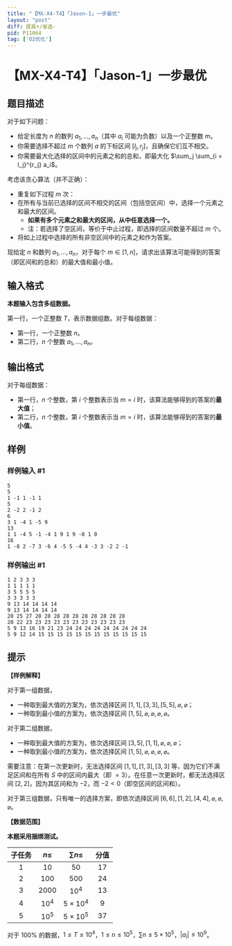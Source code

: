 ```yaml
---
title: "【MX-X4-T4】「Jason-1」一步最优"
layout: "post"
diff: 提高+/省选-
pid: P11064
tag: ['O2优化']
---
```

# 【MX-X4-T4】「Jason-1」一步最优
## 题目描述

对于如下问题：

- 给定长度为 $n$ 的数列 $a_1, \ldots, a_n$（其中 $a_i$ 可能为负数）以及一个正整数 $m$。
- 你需要选择不超过 $m$ 个数列 $a$ 的下标区间 $[l_j, r_j]$，且确保它们互不相交。
- 你需要最大化选择的区间中的元素之和的总和，即最大化 $\sum_j \sum_{i = l_j}^{r_j} a_i$。

考虑该贪心算法（并不正确）：

- 重复如下过程 $m$ 次：
- 在所有与当前已选择的区间不相交的区间（包括空区间）中，选择一个元素之和最大的区间。
  - **如果有多个元素之和最大的区间，从中任意选择一个。**
  - 注：若选择了空区间，等价于中止过程，即选择的区间数量不超过 $m$ 个。
- 将如上过程中选择的所有非空区间中的元素之和作为答案。

现给定 $n$ 和数列 $a_1, \ldots, a_n$，对于每个 $m \in [1, n]$，请求出该算法可能得到的答案（即区间和的总和）的最大值和最小值。
## 输入格式

**本题输入包含多组数据。**

第一行，一个正整数 $T$，表示数据组数。对于每组数据：

- 第一行，一个正整数 $n$。
- 第二行，$n$ 个整数 $a_1, \ldots, a_n$。
## 输出格式

对于每组数据：

- 第一行，$n$ 个整数，第 $i$ 个整数表示当 $m = i$ 时，该算法能够得到的答案的**最大值**；
- 第二行，$n$ 个整数，第 $i$ 个整数表示当 $m = i$ 时，该算法能够得到的答案的**最小值**。

## 样例

### 样例输入 #1
```
5
5
1 -1 1 -1 1
5
2 -2 2 -1 2
6
3 1 -4 1 -5 9 
13
1 1 -4 5 -1 -4 1 9 1 9 -8 1 0
16
1 -8 2 -7 3 -6 4 -5 5 -4 4 -3 3 -2 2 -1

```
### 样例输出 #1
```
1 2 3 3 3
1 1 1 1 1
3 5 5 5 5
3 3 3 3 3
9 13 14 14 14 14
9 13 14 14 14 14
20 25 27 28 28 28 28 28 28 28 28 28 28
20 22 23 23 23 23 23 23 23 23 23 23 23
5 9 13 16 19 21 23 24 24 24 24 24 24 24 24 24
5 9 12 14 15 15 15 15 15 15 15 15 15 15 15 15

```
## 提示

**【样例解释】**

对于第一组数据，

- 一种取到最大值的方案为，依次选择区间 $[1,1],[3,3],[5,5],\varnothing, \varnothing$；
- 一种取到最小值的方案为，依次选择区间 $[1,5],\varnothing,\varnothing,\varnothing,\varnothing$。

对于第二组数据，

- 一种取到最大值的方案为，依次选择区间 $[3,5],[1,1],\varnothing,\varnothing,\varnothing$；
- 一种取到最小值的方案为，依次选择区间 $[1,5],\varnothing,\varnothing,\varnothing,\varnothing$。

需要注意：在第一次更新时，无法选择区间 $[1,1],[1,3],[3,3]$ 等，因为它们不满足区间和在所有 $S$ 中的区间内最大（即 $= 3$）。在任意一次更新时，都无法选择区间 $[2,2]$，因为其区间和为 $-2$，而 $-2 < 0$（即空区间的区间和）。

对于第三组数据，只有唯一的选择方案，即依次选择区间 $[6,6],[1,2],[4,4],\varnothing,\varnothing,\varnothing$。


**【数据范围】**

**本题采用捆绑测试。**

| 子任务 | $n \le$ | $\sum n \le$ | 分值 |
| :----------: | :----------: | :----------: | :----------: |
| 1 | $10$ | $50$ | $17$ |
| 2 | $100$ | $500$ | $24$ |
| 3 | $2000$ | $10^4$ | $13$ |
| 4 | $10^4$ | $5 \times 10^4$ | $9$ |
| 5 | $10^5$ | $5 \times 10^5$ | $37$ |

对于 $100 \%$ 的数据，$1 \le T \le 10^4$，$1 \le n \le 10^5$，$\sum n \le 5 \times 10^{5}$，$|a_i| \le 10^9$。
